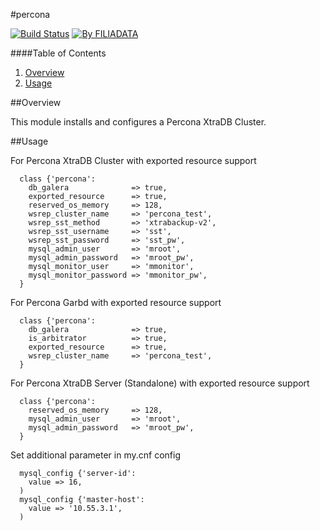 #percona

[![Build Status](https://img.shields.io/travis/FILIADATAGmbH/puppet-percona/master.svg)](https://travis-ci.org/FILIADATAGmbH/puppet-percona)
[![By FILIADATA](https://img.shields.io/badge/by-filiadata-fb7047.svg)](https://www.dm.de/de_homepage/arbeiten-und-lernen/arbeiten_bei_uns/arbeiten_bei_filiadata/)

####Table of Contents

1. [Overview](#overview)
2. [Usage](#usage)

##Overview

This module installs and configures a Percona XtraDB Cluster.

##Usage

For Percona XtraDB Cluster with exported resource support

```puppet
  class {'percona':
    db_galera              => true,
    exported_resource      => true,
    reserved_os_memory     => 128,
    wsrep_cluster_name     => 'percona_test',
    wsrep_sst_method       => 'xtrabackup-v2',
    wsrep_sst_username     => 'sst',
    wsrep_sst_password     => 'sst_pw',
    mysql_admin_user       => 'mroot',
    mysql_admin_password   => 'mroot_pw',
    mysql_monitor_user     => 'mmonitor',
    mysql_monitor_password => 'mmonitor_pw',
  }
```

For Percona Garbd with exported resource support

```puppet
  class {'percona':
    db_galera              => true,
    is_arbitrator          => true,
    exported_resource      => true,
    wsrep_cluster_name     => 'percona_test',
  }
```

For Percona XtraDB Server (Standalone) with exported resource support

```puppet
  class {'percona':
    reserved_os_memory     => 128,
    mysql_admin_user       => 'mroot',
    mysql_admin_password   => 'mroot_pw',
  }
```

Set additional parameter in my.cnf config

```puppet
  mysql_config {'server-id':
    value => 16,
  )
  mysql_config {'master-host':
    value => '10.55.3.1',
  )
```

